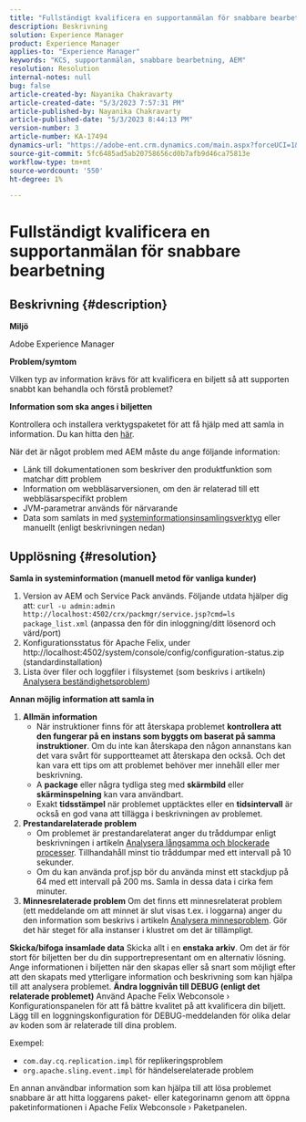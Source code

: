 ```yaml
---
title: "Fullständigt kvalificera en supportanmälan för snabbare bearbetning"
description: Beskrivning
solution: Experience Manager
product: Experience Manager
applies-to: "Experience Manager"
keywords: "KCS, supportanmälan, snabbare bearbetning, AEM"
resolution: Resolution
internal-notes: null
bug: false
article-created-by: Nayanika Chakravarty
article-created-date: "5/3/2023 7:57:31 PM"
article-published-by: Nayanika Chakravarty
article-published-date: "5/3/2023 8:44:13 PM"
version-number: 3
article-number: KA-17494
dynamics-url: "https://adobe-ent.crm.dynamics.com/main.aspx?forceUCI=1&pagetype=entityrecord&etn=knowledgearticle&id=18461fbc-ece9-ed11-a7c6-6045bd006b25"
source-git-commit: 5fc6485ad5ab20758656cd0b7afb9d46ca75813e
workflow-type: tm+mt
source-wordcount: '550'
ht-degree: 1%

---
```


# Fullständigt kvalificera en supportanmälan för snabbare bearbetning

## Beskrivning {#description}


<b>Miljö</b>

Adobe Experience Manager

<b>Problem/symtom</b>

Vilken typ av information krävs för att kvalificera en biljett så att supporten snabbt kan behandla och förstå problemet?

<b>Information som ska anges i biljetten</b>

Kontrollera och installera verktygspaketet för att få hjälp med att samla in information. Du kan hitta den [här](https://helpx.adobe.com/experience-manager/kb/index/tools.html).

När det är något problem med AEM måste du ange följande information:

- Länk till dokumentationen som beskriver den produktfunktion som matchar ditt problem
- Information om webbläsarversionen, om den är relaterad till ett webbläsarspecifikt problem
- JVM-parametrar används för närvarande
- Data som samlats in med [systeminformationsinsamlingsverktyg](https://helpx.adobe.com/experience-manager/kb/support-info-collector.html) eller manuellt (enligt beskrivningen nedan)



## Upplösning {#resolution}

<b>Samla in systeminformation (manuell metod för vanliga kunder)</b>
1. Version av AEM och Service Pack används. Följande utdata hjälper dig att: `curl -u admin:admin http://localhost:4502/crx/packmgr/service.jsp?cmd=ls  package_list.xml` (anpassa den för din inloggning/ditt lösenord och värd/port)
2. Konfigurationsstatus för Apache Felix, under http://localhost:4502/system/console/config/configuration-status.zip (standardinstallation)
3. Lista över filer och loggfiler i filsystemet (som beskrivs i artikeln) [Analysera beständighetsproblem](https://helpx.adobe.com/experience-manager/kb/AnalyzePersistenceProblems.html))

<b>Annan möjlig information att samla in</b>
1. <b>Allmän information</b>
   - När instruktioner finns för att återskapa problemet <b>kontrollera att den fungerar på en instans som byggts om baserat på samma instruktioner</b>. Om du inte kan återskapa den någon annanstans kan det vara svårt för supportteamet att återskapa den också. Och det kan vara ett tips om att problemet behöver mer innehåll eller mer beskrivning.
   - A <b>package</b> eller några tydliga steg med <b>skärmbild</b> eller <b>skärminspelning</b> kan vara användbart.
   - Exakt <b>tidsstämpel</b> när problemet upptäcktes eller en <b>tidsintervall</b> är också en god vana att tillägga i beskrivningen av problemet.
2. <b>Prestandarelaterade problem</b>
   - Om problemet är prestandarelaterat anger du tråddumpar enligt beskrivningen i artikeln [Analysera långsamma och blockerade processer](https://helpx.adobe.com/experience-manager/kb/AnalyzeSlowAndBlockedProcesses.html). Tillhandahåll minst tio tråddumpar med ett intervall på 10 sekunder.
   - Om du kan använda prof.jsp bör du använda minst ett stackdjup på 64 med ett intervall på 200 ms. Samla in dessa data i cirka fem minuter.
3. <b>Minnesrelaterade problem</b>    Om det finns ett minnesrelaterat problem (ett meddelande om att minnet är slut visas t.ex. i loggarna) anger du den information som beskrivs i artikeln [Analysera minnesproblem](https://experienceleague.adobe.com/docs/experience-cloud-kcs/kbarticles/KA-17482.html?lang=en). Gör det här steget för alla instanser i klustret om det är tillämpligt.

<b>Skicka/bifoga insamlade data</b>
Skicka allt i en <b>enstaka arkiv</b>. Om det är för stort för biljetten ber du din supportrepresentant om en alternativ lösning. Ange informationen i biljetten när den skapas eller så snart som möjligt efter att den skapats med ytterligare information och beskrivning som kan hjälpa till att analysera problemet.
<b>Ändra loggnivån till DEBUG (enligt det relaterade problemet)</b>
Använd Apache Felix Webconsole › Konfigurationspanelen för att få bättre kvalitet på att kvalificera din biljett. Lägg till en loggningskonfiguration för DEBUG-meddelanden för olika delar av koden som är relaterade till dina problem.

Exempel:

- `com.day.cq.replication.impl` för replikeringsproblem
- `org.apache.sling.event.impl` för händelserelaterade problem




En annan användbar information som kan hjälpa till att lösa problemet snabbare är att hitta loggarens paket- eller kategorinamn genom att öppna paketinformationen i Apache Felix Webconsole › Paketpanelen.
